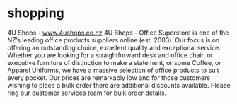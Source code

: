 shopping
========

4U Shops - www.4ushops.co.nz
4U Shops - Office Superstore is one of the NZ’s leading office products
suppliers online (est. 2003). Our focus is on offering an outstanding choice,
excellent quality and exceptional service. Whether you are looking for a
straightforward desk and office chair, or executive furniture of distinction
to make a statement, or some Coffee, or Apparel Uniforms, we have a massive
selection of office products to suit every pocket. Our prices are remarkably
low and for those customers wishing to place a bulk order there are additional
discounts available. Please ring our customer services team for bulk order details. 
